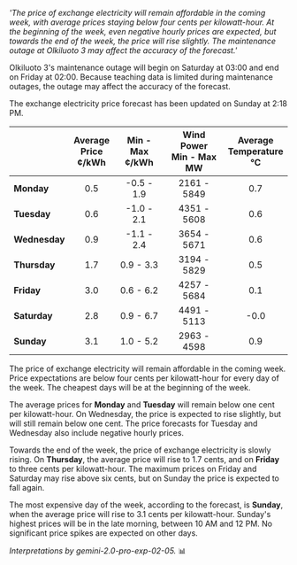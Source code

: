 *'The price of exchange electricity will remain affordable in the coming week, with average prices staying below four cents per kilowatt-hour. At the beginning of the week, even negative hourly prices are expected, but towards the end of the week, the price will rise slightly. The maintenance outage at Olkiluoto 3 may affect the accuracy of the forecast.'*

Olkiluoto 3's maintenance outage will begin on Saturday at 03:00 and end on Friday at 02:00. Because teaching data is limited during maintenance outages, the outage may affect the accuracy of the forecast.

The exchange electricity price forecast has been updated on Sunday at 2:18 PM.

|     | Average<br>Price<br>¢/kWh | Min - Max<br>¢/kWh | Wind Power<br>Min - Max<br>MW | Average<br>Temperature<br>°C |
|:----|:----------------:|:----------------:|:-------------:|:-------------:|
| **Monday**  | 0.5 | -0.5 - 1.9  | 2161 - 5849  | 0.7 |
| **Tuesday**  | 0.6 | -1.0 - 2.1 | 4351 - 5608 | 0.6 |
| **Wednesday**  | 0.9 | -1.1 - 2.4 | 3654 - 5671 | 0.6 |
| **Thursday**  | 1.7  | 0.9 - 3.3  | 3194 - 5829 | 0.5  |
| **Friday**  | 3.0 | 0.6 - 6.2 | 4257 - 5684  | 0.1 |
| **Saturday**  | 2.8 | 0.9 - 6.7 | 4491 - 5113  | -0.0 |
| **Sunday**  | 3.1 | 1.0 - 5.2 | 2963 - 4598  | 0.9 |

The price of exchange electricity will remain affordable in the coming week. Price expectations are below four cents per kilowatt-hour for every day of the week. The cheapest days will be at the beginning of the week.

The average prices for **Monday** and **Tuesday** will remain below one cent per kilowatt-hour. On Wednesday, the price is expected to rise slightly, but will still remain below one cent. The price forecasts for Tuesday and Wednesday also include negative hourly prices.

Towards the end of the week, the price of exchange electricity is slowly rising. On **Thursday**, the average price will rise to 1.7 cents, and on **Friday** to three cents per kilowatt-hour. The maximum prices on Friday and Saturday may rise above six cents, but on Sunday the price is expected to fall again.

The most expensive day of the week, according to the forecast, is **Sunday**, when the average price will rise to 3.1 cents per kilowatt-hour. Sunday's highest prices will be in the late morning, between 10 AM and 12 PM. No significant price spikes are expected on other days.

*Interpretations by gemini-2.0-pro-exp-02-05.* 📊

